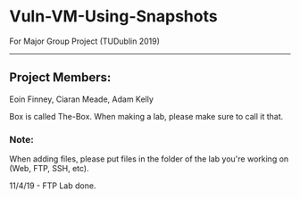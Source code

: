 # Vuln-VM-Using-Snapshots
For Major Group Project (TUDublin 2019)

---

## Project Members:
  Eoin Finney, 
  Ciaran Meade, 
  Adam Kelly
  

Box is called The-Box. When making a lab, please make sure to call it that.


### Note: 
  When adding files, please put files in the folder of the lab you're working on (Web, FTP, SSH, etc).
  
  11/4/19 - FTP Lab done.
